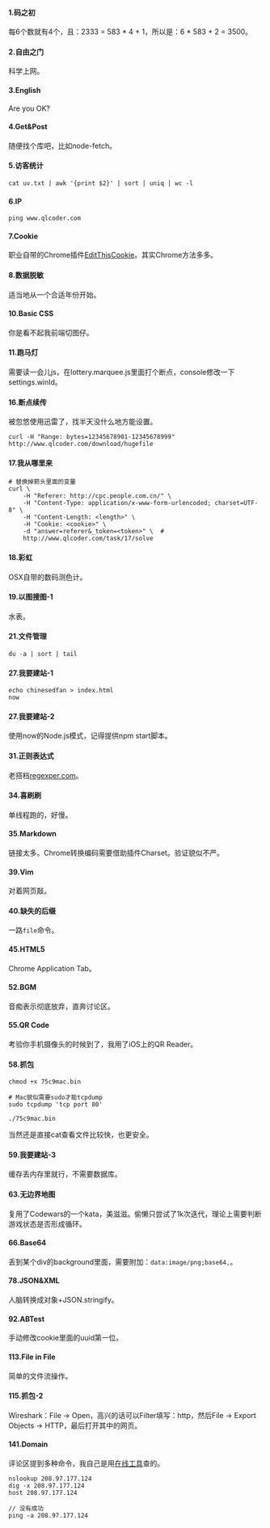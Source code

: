 #### 1.码之初

每6个数就有4个，且：2333 = 583 * 4 + 1，所以是：6 * 583 + 2 = 3500。

#### 2.自由之门

科学上网。

#### 3.English

Are you OK?

#### 4.Get&Post

随便找个库吧，比如node-fetch。

#### 5.访客统计

```
cat uv.txt | awk '{print $2}' | sort | uniq | wc -l
```

#### 6.IP

```
ping www.qlcoder.com
```

#### 7.Cookie

职业自带的Chrome插件[EditThisCookie](http://www.editthiscookie.com/start/)。其实Chrome方法多多。

#### 8.数据脱敏

适当地从一个合适年份开始。

#### 10.Basic CSS

你是看不起我前端切图仔。

#### 11.跑马灯

需要读一会儿js，在lottery.marquee.js里面打个断点，console修改一下settings.winId。

#### 16.断点续传

被忽悠使用迅雷了，找半天没什么地方能设置。

```
curl -H "Range: bytes=12345678901-12345678999" http://www.qlcoder.com/download/hugefile
```

#### 17.我从哪里来

```
# 替换掉箭头里面的变量
curl \
    -H "Referer: http://cpc.people.com.cn/" \
    -H "Content-Type: application/x-www-form-urlencoded; charset=UTF-8" \
    -H "Content-Length: <length>" \
    -H "Cookie: <cookie>" \
    -d "answer=referer&_token=<token>" \  #
    http://www.qlcoder.com/task/17/solve
```

#### 18.彩虹

OSX自带的数码测色计。

#### 19.以图搜图-1

水表。

#### 21.文件管理

```
du -a | sort | tail
```
#### 27.我要建站-1

```
echo chinesedfan > index.html
now
```

#### 27.我要建站-2

使用now的Node.js模式，记得提供npm start脚本。

#### 31.正则表达式

老搭档[regexper.com](https://regexper.com)。

#### 34.喜刷刷

单线程跑的，好慢。

#### 35.Markdown

链接太多。Chrome转换编码需要借助插件Charset。验证貌似不严。

#### 39.Vim

对着网页敲。

#### 40.缺失的后缀

一路`file`命令。

#### 45.HTML5

Chrome Application Tab。

#### 52.BGM

音痴表示彻底放弃，直奔讨论区。

#### 55.QR Code

考验你手机摄像头的时候到了，我用了iOS上的QR Reader。

#### 58.抓包

```
chmod +x 75c9mac.bin

# Mac貌似需要sudo才能tcpdump
sudo tcpdump 'tcp port 80'

./75c9mac.bin
```

当然还是直接cat查看文件比较快，也更安全。

#### 59.我要建站-3

缓存丢内存里就行，不需要数据库。

#### 63.无边界地图

复用了Codewars的一个kata，美滋滋。偷懒只尝试了1k次迭代，理论上需要判断游戏状态是否形成循环。

#### 66.Base64

丢到某个div的background里面，需要附加：`data:image/png;base64,`。

#### 78.JSON&XML

人脑转换成对象+JSON.stringify。

#### 92.ABTest

手动修改cookie里面的uuid第一位。

#### 113.File in File

简单的文件流操作。

#### 115.抓包-2

Wireshark：File -> Open，高兴的话可以Filter填写：http，然后File -> Export Objects -> HTTP，最后打开其中的网页。

#### 141.Domain

评论区提到多种命令，我自己是用[在线工具](http://s.tool.chinaz.com/same?s=208.97.177.124&page=)查的。

```
nslookup 208.97.177.124
dig -x 208.97.177.124
host 208.97.177.124

// 没有成功
ping -a 208.97.177.124
```
